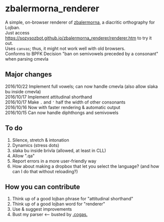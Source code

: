 ﻿# zbalermorna_renderer

A simple, on-browser renderer of [zbalermorna](https://mw.lojban.org/images/b/b3/ZLM4_Writeup_v2.pdf), a diacritic orthography for Lojban.  
Just access https://sozysozbot.github.io/zbalermorna_renderer/renderer.htm to try it out.  
Uses `canvas`; thus, it might not work well with old browsers.  
Conforms to BPFK Decision "ban on semivowels preceded by a consonant" when parsing cmevla

## Major changes
2016/10/22 Implement full vowels; can now handle cmevla (also allow slaka bu inside cmevla)  
2016/10/17 Implement attitudinal shorthand  
2016/10/17 Make `.` and `'` half the width of other consonants  
2016/10/16 Now with faster rendering & automatic output  
2016/10/15 Can now handle diphthongs and semivowels  

## To do
1. Silence, stretch & intonation
2. Dynamics (stress dots)
3. slaka bu inside brivla (allowed, at least in CLL)
4. Allow ".qa"
5. Report errors in a more user-friendly way
6. How about making a dropbox that let you select the language? (and how can I do that without reloading?)

## How you can contribute
1. Think up of a good lojban phrase for "attitudinal shorthand"
2. Think up of a good lojban word for "renderer"
3. Use & suggest improvements
4. Bust my parser  &lt;--  busted by [.cogas.](https://github.com/cogas)
